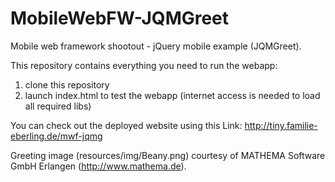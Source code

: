 MobileWebFW-JQMGreet
====================

Mobile web framework shootout - jQuery mobile example (JQMGreet).

This repository contains everything you need to run the webapp:

1. clone this repository
2. launch index.html to test the webapp (internet access is needed to load all required libs)

You can check out the deployed website using this Link: http://tiny.familie-eberling.de/mwf-jqmg

Greeting image (resources/img/Beany.png) courtesy of MATHEMA Software GmbH Erlangen (http://www.mathema.de).
